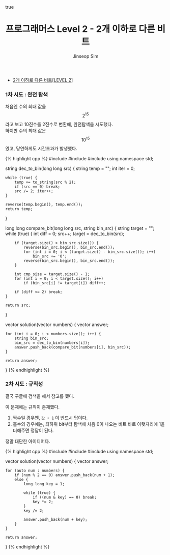 ﻿---
layout: post
title: "프로그래머스 Level 2 - 2개 이하로 다른 비트 "
categories: Programmers
tags: [cpp]
author:
  - Jinseop Sim
math: true
---

- [2개 이하로 다른 비트[LEVEL 2]](https://school.programmers.co.kr/learn/courses/30/lessons/77885)

### 1차 시도 : 완전 탐색

처음엔 수의 최대 값을 $$2^{15}$$라고 보고 10진수를 2진수로 변환해, 완전탐색을 시도했다.  
하지만 수의 최대 값은 $$10^{15}$$였고, 당연하게도 시간초과가 발생했다.  

{% highlight cpp %}
#include <string>
#include <vector>
#include <algorithm>
using namespace std;

string dec_to_bin(long long src) {
    string temp = "";
    int iter = 0;

    while (true) {
        temp += to_string(src % 2);
        if (src == 0) break;
        src /= 2; iter++;
    }
    
    reverse(temp.begin(), temp.end());
    return temp;
}

long long compare_bit(long long src, string bin_src) {
    string target = "";
    while (true) {
        int diff = 0;
        src++;
        target = dec_to_bin(src);

        if (target.size() > bin_src.size()) {
            reverse(bin_src.begin(), bin_src.end());
            for (int i = 0; i < (target.size() - bin_src.size()); i++)
                bin_src += '0';
            reverse(bin_src.begin(), bin_src.end());
        }

        int cmp_size = target.size() - 1;
        for (int i = 0; i < target.size(); i++)
            if (bin_src[i] != target[i]) diff++;

        if (diff <= 2) break;
    }

    return src;
}

vector<long long> solution(vector<long long> numbers) {
    vector<long long> answer;

    for (int i = 0; i < numbers.size(); i++) {
        string bin_src;
        bin_src = dec_to_bin(numbers[i]);
        answer.push_back(compare_bit(numbers[i], bin_src));
    }

    return answer;
}
{% endhighlight %}

### 2차 시도 : 규칙성

결국 구글에 검색을 해서 참고를 했다.  

이 문제에는 규칙이 존재했다.  
1. 짝수일 경우엔, ```값 + 1``` 이 반드시 답이다.  
2. 홀수의 경우에는, 최하위 bit부터 탐색해 처음 0이 나오는 비트 바로 아랫자리에 1을 더해주면 정답이 된다.  

정말 대단한 아이디어다.   

{% highlight cpp %}
#include <iostream>
#include <string>
#include <vector>
using namespace std;

vector<long long> solution(vector<long long> numbers) {
    vector<long long> answer;

    for (auto num : numbers) {
        if (num % 2 == 0) answer.push_back(num + 1);
        else {
            long long key = 1;

            while (true) {
                if ((num & key) == 0) break;
                key *= 2;
            }
            key /= 2;

            answer.push_back(num + key);
        }
    }

    return answer;
}
{% endhighlight %}